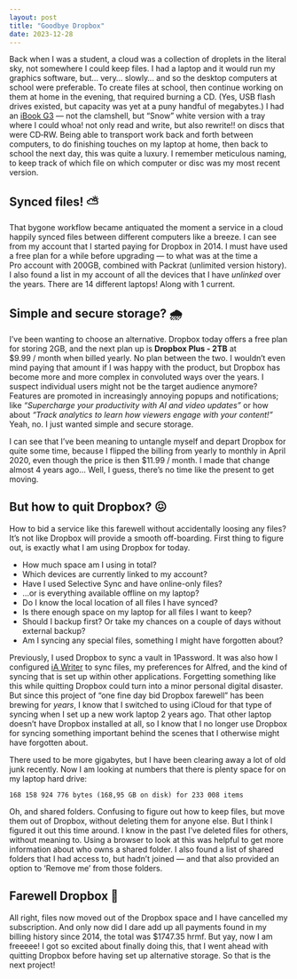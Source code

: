 ```yaml
---
layout: post
title: "Goodbye Dropbox"
date: 2023-12-28
---
```


Back when I was a student, a cloud was a collection of droplets in the literal sky, not somewhere I could keep files. I had a laptop and it would run my graphics software, but… very… slowly… and so the desktop computers at school were preferable. To create files at school, then continue working on them at home in the evening, that required burning a CD. (Yes, USB flash drives existed, but capacity was yet at a puny handful of megabytes.) I had an [iBook G3](<https://en.wikipedia.org/wiki/IBook#iBook_G3_Dual_USB_(%22Snow%22)>) — not the clamshell, but “Snow” white version with a tray where I could whoa! not only read and write, but also rewrite!! on discs that were CD&#8209;RW. Being able to transport work back and forth between computers, to do finishing touches on my laptop at home, then back to school the next day, this was quite a luxury. I remember meticulous naming, to&nbsp;keep track of which file on which computer or disc was my most recent version.

## Synced files! ⛅️

That bygone workflow became antiquated the moment a service in a cloud happily synced files between different computers like a breeze. I can see from my account that I started paying for Dropbox in 2014. I&nbsp;must have used a free plan for a while before upgrading — to what was at the time a Pro&nbsp;account with 200GB, combined with Packrat (unlimited version history). I also found a list in my account of all the devices that I&nbsp;have _unlinked_ over the years. There are 14 different laptops! Along with 1 current.

## Simple and secure storage? 🌧️

I’ve been wanting to choose an alternative. Dropbox today offers a free plan for storing 2GB, and the next plan up is **Dropbox Plus - 2TB** at $9.99&nbsp;/&nbsp;month when billed yearly. No plan between the two. I wouldn’t even mind paying that amount if I was happy with the product, but Dropbox has become more and more complex in convoluted ways over the years. I suspect individual users might not be the target audience anymore? Features are promoted in increasingly annoying popups and notifications; like _“Supercharge your productivity with AI and video updates”_ or how about _“Track analytics to learn how viewers engage with your content!”_ Yeah, no. I just wanted simple and secure storage.

I can see that I’ve been meaning to untangle myself and depart Dropbox for quite some time, because I flipped the billing from yearly to monthly in April 2020, even though the price is then $11.99&nbsp;/&nbsp;month. I&nbsp;made that change almost 4&nbsp;years ago… Well, I guess, there’s no time like the present to get moving.

## But how to quit Dropbox? 😖

How to bid a service like this farewell without accidentally loosing any files? It’s not like Dropbox will provide a smooth off-boarding. First thing to figure out, is exactly what I am using Dropbox for today.

- How much space am I using in total?
- Which devices are currently linked to my account?
- Have I used Selective Sync and have online-only files?
- …or is everything available offline on my laptop?
- Do I know the local location of all files I have synced?
- Is there enough space on my laptop for all files I want to keep?
- Should I backup first? Or take my chances on a couple of days without external backup?
- Am I syncing any special files, something I might have forgotten about?

Previously, I used Dropbox to sync a vault in 1Password. It was also how I configured [iA&nbsp;Writer](https://ia.net/writer) to sync files, my preferences for Alfred, and the kind of syncing that is set up within other applications. Forgetting something like this while quitting Dropbox could turn into a minor personal digital disaster. But&nbsp;since this project of “one fine day bid Dropbox farewell” has been brewing for _years_, I know that I switched to using iCloud for that type of syncing when I set up a new work laptop 2 years ago. That other laptop doesn’t have Dropbox installed at all, so I know that I no longer use Dropbox for syncing something important behind the scenes that I otherwise might have forgotten about.

There used to be more gigabytes, but I have been clearing away a lot of old junk recently. Now I am looking at numbers that there is plenty space for on my laptop hard drive:

```
168 158 924 776 bytes (168,95 GB on disk) for 233 008 items
```

Oh, and shared folders. Confusing to figure out how to keep files, but move them out of Dropbox, without deleting them for anyone else. But I think I figured it out this time around. I know in the past I’ve deleted files for others, without meaning to. Using a browser to look at this was helpful to get more information about who owns a shared folder. I also found a list of shared folders that I had access to, but hadn’t joined — and that also provided an option to ‘Remove me’ from those folders.

## Farewell Dropbox 🥳

All right, files now moved out of the Dropbox space and I have cancelled my subscription. And only now did I dare add up all payments found in my billing history since 2014, the total was $1747.35 hrmf. But yay, now I am freeeee! I got so excited about finally doing this, that I went ahead with quitting Dropbox before having set up alternative storage. So that is the next project!
